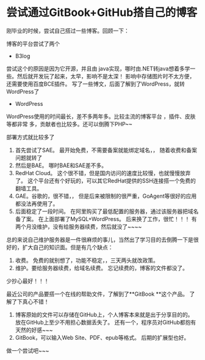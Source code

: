 # 尝试通过GitBook+GitHub搭自己的博客

刚毕业的时候，尝试自己搭过一些博客。回顾一下：

博客的平台尝试了两个

* B3log

尝试这个的原因是因为它开源，并且由 java实现，哪时由.NET转java想着多学一些。然后就开发玩了起来，太早，影响不是太深！ 影响中存储图片时不太方便，还需要使用百度BCE插件。 写了一些博文，后面了解到了WordPress，就转WordPress了

* WordPress

WordPress使用的时间最长，差不多两年多。比较主流的博客平台 ，插件、皮肤等都非常 多，贡献者也比较多。还可以倒腾下PHP~~

部署方式就比较多了

1. 首先尝试了SAE。 最开始免费，不需要备案就能绑定域名，， 随着收费和备案问题就转了
2. 然后是BAE。 哪时BAE和SAE差不多。
3. RedHat Cloud。 这个很不错，但是国内访问的速度比较慢，也就慢慢放弃了。 这个平台还有个好玩的，可以其它RedHat提供的SSH连接搭一个免费的翻墙工具。
4. GAE。谷歌的，很不错，，  但是后来被限制的很严重，GoAgent等很好的应用都没法再使用了。
5. 后面稳定了一段时间。 在阿里购买了最低配置的服务器，通过该服务器把域名备了案。 在上面部署了MySQL+WordPress。 后来换了工作，很忙！！！ 有两个月没维护，没有给服务器续费，然后就没了~~~~

总的来说自己维护服务器是一件很麻烦的事儿，当然出了学习目的去倒腾一下是很好的，扩大自己的知识面。但是有几个缺点：

1. 收费。 免费的就别想了，功能不稳定，，三天两头就改政策。
2. 维护。要给服务器续费，给域名续费。 忘记续费的，博客的文件都没了。

少抄心最好！！！

最近公司的产品要搭一个在线的帮助文件，了解到了**GitBook **这个产品。  了解了下真心不错！

1. 博客原始的文件可以存储在GitHub上，个人博客本来就是出于分享目的的。 放在GitHub上至少不用担心数据丢失了。 还有一个，程序员对GitHub都抱有天然的好感~~~
2. GitBook，可以输入Web Site、PDF、epub等格式。 后期的扩展型也好。



做一个尝试吧~~~



